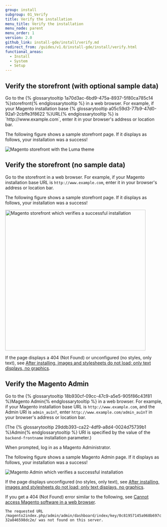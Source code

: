 ```yaml
---
group: install
subgroup: 01_Verify
title: Verify the installation
menu_title: Verify the installation
menu_node: parent
menu_order: 1
version: 2.0
github_link: install-gde/install/verify.md
redirect_from: /guides/v1.0/install-gde/install/verify.html
functional_areas:
  - Install
  - System
  - Setup
---
```


<h2 id="instgde-verify-front-sample">Verify the storefront (with optional sample data)</h2>
Go to the {% glossarytooltip 1a70d3ac-6bd9-475a-8937-5f80ca785c14 %}storefront{% endglossarytooltip %} in a web browser. For example, if your Magento installation base {% glossarytooltip a05c59d3-77b9-47d0-92a1-2cbffe3f8622 %}URL{% endglossarytooltip %} is `http://www.example.com`, enter it in your browser's address or location bar.

The following figure shows a sample storefront page. If it displays as follows, your installation was a success!

<p><img src="{{ site.baseurl}}/common/images/install-success_store-luma.png" alt="Magento storefront with the Luma theme"></p>


<h2 id="instgde-verify-front">Verify the storefront (no sample data)</h2>

Go to the storefront in a web browser. For example, if your Magento installation base URL is `http://www.example.com`, enter it in your browser's address or location bar.

The following figure shows a sample storefront page. If it displays as follows, your installation was a success!

<p><img src="{{ site.baseurl}}/common/images/install-success_store.png" width="450px" alt="Magento storefront which verifies a successful installation"></p>

If the page displays a 404 (Not Found) or unconfigured (no styles, only text), see <a href="{{page.baseurl}}/install-gde/trouble/tshoot_no-styles.html">After installing, images and stylesheets do not load; only text displays, no graphics</a>.

<h2 id="instgde-verify-admin">Verify the Magento Admin</h2>

Go to the {% glossarytooltip 18b930cf-09cc-47c9-a5e5-905f86c43f81 %}Magento Admin{% endglossarytooltip %} in a web browser. For example, if your Magento installation base URL is `http://www.example.com`, and the Admin URI is `admin_au1nT`, enter `http://www.example.com/admin_au1nT` in your browser's address or location bar.

(The {% glossarytooltip 29ddb393-ca22-4df9-a8d4-0024d75739b1 %}Admin{% endglossarytooltip %} URI is specified by the value of the `backend-frontname` installation parameter.)

When prompted, log in as a Magento Administrator.

The following figure shows a sample Magento Admin page. If it displays as follows, your installation was a success!

<p><img src="{{ site.baseurl}}/common/images/install_success_admin.png" alt="Magento Admin which verifies a successful installation"></p>

If the page displays unconfigured (no styles, only text), see <a href="{{page.baseurl}}/install-gde/trouble/tshoot_no-styles.html">After installing, images and stylesheets do not load; only text displays, no graphics</a>.

If you get a 404 (Not Found) error similar to the following, see <a href="{{page.baseurl}}/install-gde/trouble/tshoot_access-browser.html">Cannot access Magento software in a web browser</a>.

`The requested URL /magento2index.php/admin/admin/dashboard/index/key/0c81957145a968b697c32a846598dc2e/ was not found on this server.`
